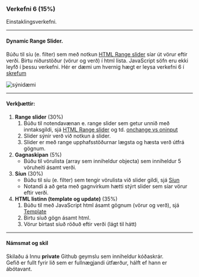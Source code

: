 ### Verkefni 6 (15%)

Einstaklingsverkefni. <br>


---

#### Dynamic Range Slider.

Búðu til síu (e. filter) sem með notkun [HTML Range slider](https://developer.mozilla.org/en-US/docs/Web/HTML/Element/input/range) síar út vörur eftir verði. Birtu niðurstöður (vörur og verð) í html lista. JavaScript söfn eru ekki leyfð í þessu verkefni. Hér er dæmi um hvernig hægt er leysa verkefni 6 í [skrefum](https://github.com/GunnarThorunnarson/FORR3JS05DU/blob/master/Verkefni/v6_skref.md)

![sýnidæmi](https://github.com/GunnarThorunnarson/FORR3JS05DU/blob/master/Myndir/slider.png)

---

#### Verkþættir:

1. **Range slider** (30%)
   1. Búðu til notendavænan e. range slider sem getur unnið með inntaksgildi, sjá [HTML Range slider](https://developer.mozilla.org/en-US/docs/Web/HTML/Element/input/range) og td. [onchange vs oninput](https://www.impressivewebs.com/onchange-vs-oninput-for-range-sliders/)
   1. Slider sýnir verð við notkun á slider.
   1. Slider er með range upphafsstöðurnar lægsta og hæsta verð útfrá gögnum.
1. **Gagnaskipan** (5%)
   - Búðu til vörulista (array sem inniheldur objecta) sem inniheldur 5 vöruheiti ásamt verði. 
1. **Síun** (30%)
   - Búðu til síu (e. filter) sem tengir vörulista við slider gildi, sjá [Síun](https://github.com/GunnarThorunnarson/FORR3JS05DU/wiki/S%C3%ADun)
   - Notandi á að geta með gagnvirkum hætti stýrt slider sem síar vörur eftir verði.  
1. **HTML listinn (template og update)** (35%)
   1. Búðu til með JavaScript html ásamt gögnum (vörur og verð), sjá [Template](https://github.com/GunnarThorunnarson/FORR3JS05DU/wiki/Template)
   1. Birtu síuð gögn ásamt html.
   1. Vörur birtast síuð röðuð eftir verði (lágt til hátt)

---

#### Námsmat og skil
Skilaðu á Innu **private** Github geymslu sem inniheldur kóðaskrár. <br>
Gefið er fullt fyrir lið sem er fullnægjandi útfærður, hálft ef hann er ábótavant. 
